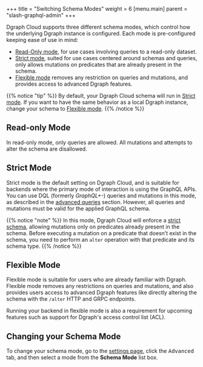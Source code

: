 +++
title = "Switching Schema Modes"
weight = 6
[menu.main]
    parent = "slash-graphql-admin"
+++

Dgraph Cloud supports three different schema modes, which control how the
underlying Dgraph instance is configured. Each mode is pre-configured keeping ease of use in mind:

- [Read-Only mode](#read-only-mode), for use cases involving queries to a read-only dataset.
- [Strict mode](#strict-mode), suited for use cases centered around schemas and queries, only allows mutations on predicates that are already present in the schema.
- [Flexible mode](#flexible-mode) removes any restriction on queries and mutations, and provides access to advanced Dgraph features.

{{% notice "tip" %}}
By default, your Dgraph Cloud schema will run in [Strict mode](#strict-mode).
If you want to have the same behavior as a local Dgraph instance, change your schema to [Flexible mode](#flexible-mode). 
{{% /notice %}}

## Read-only Mode

In read-only mode, only queries are allowed. All mutations and 
attempts to alter the schema are disallowed.

## Strict Mode

Strict mode is the default setting on Dgraph Cloud, and is suitable for
backends where the primary mode of interaction is using the GraphQL APIs. You
can use DQL (formerly *GraphQL+-*) queries and mutations in this mode, as
described in the [advanced queries](/advanced-queries/) section. However, all
queries and mutations must be valid for the applied GraphQL schema.

{{% notice "note" %}}
In this mode, Dgraph Cloud will enforce a [strict schema](https://dgraph.io/docs/deploy/dgraph-administration/#restricting-mutation-operations), allowing mutations only on predicates already present in the schema.
Before executing a mutation on a predicate that doesn’t exist in the schema, you need to perform an `alter` operation with that predicate and its schema type.
{{% /notice %}}

## Flexible Mode

Flexible mode is suitable for users who are already familiar with Dgraph. Flexible mode removes any
restrictions on queries and mutations, and also provides users access to
advanced Dgraph features like directly altering the schema with the `/alter`
HTTP and GRPC endpoints.

Running your backend in flexible mode is also a requirement for upcoming
features such as support for Dgraph's access control list (ACL).

## Changing your Schema Mode

To change your schema mode, go to the 
[settings page](https://cloud.dgraph.io/_/settings), click the <kbd>Advanced</kbd> tab,
and then select a mode from the **Schema Mode** list box.
